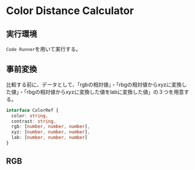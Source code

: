 # Color Distance Calculator

## 実行環境
`Code Runner`を用いて実行する。

## 事前変換
比較する前に、データとして、「rgbの相対値」・「rbgの相対値からxyzに変換した値」・「rbgの相対値からxyzに変換した値をlabに変換した値」の３つを用意する。
```ts
interface ColorRef {
  color: string,
  contrast: string,
  rgb: [number, number, number],
  xyz: [number, number, number],
  lab: [number, number, number]
}
```

## RGB

